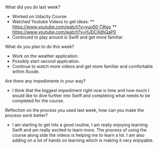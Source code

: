 What did you do last week?
* Worked on Udacity Course
* Watched Youtube Videos to get ideas:
** https://www.youtube.com/watch?v=yuo50-TiKgo
** https://www.youtube.com/watch?v=HJDCXdhQaP0
* Continued to play around is Swift and get more familiar. 

What do you plan to do this week?
* Work on the weather application. 
* Possibly start second application. 
* Continue to watch more videos and get more familiar and comfortable within Xcode. 

Are there any impediments in your way?
* I think that the biggest impediment right now is time and how much I would like to dive further into Swift and completing what needs to be completed for the course.

Reflection on the process you used last week, how can you make the process work better?
* I am starting to get into a good routine, I am really enjoying learning Swift and am really excited to learn more. The process of using the course along side the videos is helping me to learn a lot. I am also adding on a lot of hands on learning which is making it very enjoyable. 
